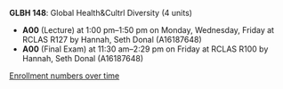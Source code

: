 **GLBH 148**: Global Health&Cultrl Diversity (4 units)

- **A00** (Lecture) at 1:00 pm–1:50 pm on Monday, Wednesday, Friday at RCLAS R127 by Hannah, Seth Donal (A16187648)
- **A00** (Final Exam) at 11:30 am–2:29 pm on Friday at RCLAS R100 by Hannah, Seth Donal (A16187648)

[Enrollment numbers over time](./GLBH148.tsv)
